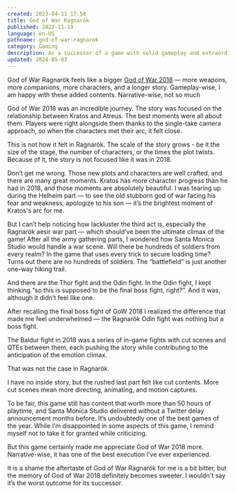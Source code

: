 ```yaml
---
created: 2023-04-11 17:58
title: God of War Ragnarök
published: 2022-11-19
language: en-US
pathname: god-of-war-ragnarok
category: Gaming
description: As a successor of a game with solid gameplay and extraordinary narrative, God of War Ragnarök made attempts to be something better on many aspects. Some of them were great, some others were not.
updated: 2024-05-03
---
```


God of War Ragnarök feels like a bigger [God of War 2018](https://asukawang.com/blog/god-of-war-2018) — more weapons, more companions, more characters, and a longer story. Gameplay-wise, I am happy with these added contents. Narrative-wise, not so much

God of War 2018 was an incredible journey. The story was focused on the relationship between Kratos and Atreus. The best moments were all about them. Players were right alongside them thanks to the single-take camera approach, so when the characters met their arc, it felt close.

This is not how it felt in Ragnarök. The scale of the story grows - be it the size of the stage, the number of characters, or the times the plot twists. Because of it, the story is not focused like it was in 2018.

Don’t get me wrong. Those new plots and characters are well crafted, and there are many great moments. Kratos has more character progress than he had in 2018, and those moments are absolutely beautiful. I was tearing up during the Helheim part — to see the old stubborn god of war facing his fear and weakness, apologize to his son — it’s the brightest moment of Kratos's arc for me.

But I can’t help noticing how lackluster the third act is, especially the Ragnarök aesir war part — which should’ve been the ultimate climax of the game! After all the army gathering parts, I wondered how Santa Monica Studio would handle a war scene. Will there be hundreds of soldiers from every realm? In the game that uses every trick to secure loading time? Turns out there are no hundreds of soldiers. The “battlefield” is just another one-way hiking trail.

And there are the Thor fight and the Odin fight. In the Odin fight, I kept thinking “so this is supposed to be the final boss fight, right?”. And it was, although it didn’t feel like one.

After recalling the final boss fight of GoW 2018 I realized the difference that made me feel underwhelmed — the Ragnarök Odin fight was nothing but a boss fight.

The Baldur fight in 2018 was a series of in-game fights with cut scenes and QTEs between them, each pushing the story while contributing to the anticipation of the emotion climax.

That was not the case in Ragnarök.

I have no inside story, but the rushed last part felt like cut contents. More cut scenes mean more directing, animating, and motion captures.

To be fair, this game still has content that worth more than 50 hours of playtime, and Santa Monica Studio delivered without a Twitter delay announcement months before. It’s undoubtedly one of the best games of the year. While I’m disappointed in some aspects of this game, I remind myself not to take it for granted while criticizing.

But this game certainly made me appreciate God of War 2018 more. Narrative-wise, it has one of the best execution I’ve ever experienced.

It is a shame the aftertaste of God of War Ragnarök for me is a bit bitter, but the memory of God of War 2018 definitely becomes sweeter. I wouldn't say it’s the worst outcome for its successor.
